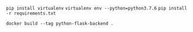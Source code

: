 `pip install virtualenv`
`virtualenv env --python=python3.7.6`
`pip install -r requirements.txt`

`docker build --tag python-flask-backend .`

